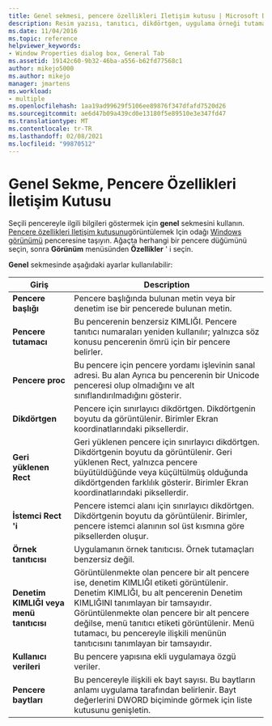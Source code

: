 ```yaml
---
title: Genel sekmesi, pencere özellikleri Iletişim kutusu | Microsoft Docs
description: Resim yazısı, tanıtıcı, dikdörtgen, uygulama örneği tutamacı, menü tanıtıcısı ve Kullanıcı verileri dahil olmak üzere bir pencere hakkında bilgi için Genel sekmesini görüntüleyin.
ms.date: 11/04/2016
ms.topic: reference
helpviewer_keywords:
- Window Properties dialog box, General Tab
ms.assetid: 19142c60-9b32-46ba-a556-b62fd77568c1
author: mikejo5000
ms.author: mikejo
manager: jmartens
ms.workload:
- multiple
ms.openlocfilehash: 1aa19ad99629f5106ee89876f347dfafd7520d26
ms.sourcegitcommit: ae6d47b09a439cd0e13180f5e89510e3e347fd47
ms.translationtype: MT
ms.contentlocale: tr-TR
ms.lasthandoff: 02/08/2021
ms.locfileid: "99870512"
---
```

# <a name="general-tab-window-properties-dialog-box"></a>Genel Sekme, Pencere Özellikleri İletişim Kutusu
Seçili pencereyle ilgili bilgileri göstermek için **genel** sekmesini kullanın. [Pencere özellikleri Iletişim kutusunu](../debugger/window-properties-dialog-box.md)görüntülemek Için odağı [Windows görünümü](../debugger/windows-view.md) penceresine taşıyın. Ağaçta herhangi bir pencere düğümünü seçin, sonra **Görünüm** menüsünden **Özellikler** ' i seçin.

 **Genel** sekmesinde aşağıdaki ayarlar kullanılabilir:

|Giriş|Description|
|-----------|-----------------|
|**Pencere başlığı**|Pencere başlığında bulunan metin veya bir denetim ise bir pencerede bulunan metin.|
|**Pencere tutamacı**|Bu pencerenin benzersiz KIMLIĞI. Pencere tanıtıcı numaraları yeniden kullanılır; yalnızca söz konusu pencerenin ömrü için bir pencere belirler.|
|**Pencere proc**|Bu pencere için pencere yordamı işlevinin sanal adresi. Bu alan Ayrıca bu pencerenin bir Unicode penceresi olup olmadığını ve alt sınıflandırılmadığını gösterir.|
|**Dikdörtgen**|Pencere için sınırlayıcı dikdörtgen. Dikdörtgenin boyutu da görüntülenir. Birimler Ekran koordinatlarındaki piksellerdir.|
|**Geri yüklenen Rect**|Geri yüklenen pencere için sınırlayıcı dikdörtgen. Dikdörtgenin boyutu da görüntülenir. Geri yüklenen Rect, yalnızca pencere büyütüldüğünde veya küçültülmüş olduğunda dikdörtgenden farklılık gösterir. Birimler Ekran koordinatlarındaki piksellerdir.|
|**İstemci Rect 'i**|Pencere istemci alanı için sınırlayıcı dikdörtgen. Dikdörtgenin boyutu da görüntülenir. Birimler, pencere istemci alanının sol üst kısmına göre piksellerden oluşur.|
|**Örnek tanıtıcısı**|Uygulamanın örnek tanıtıcısı. Örnek tutamaçları benzersiz değil.|
|**Denetim KIMLIĞI veya menü tanıtıcısı**|Görüntülenmekte olan pencere bir alt pencere ise, denetim KIMLIĞI etiketi görüntülenir. Denetim KIMLIĞI, bu alt pencerenin Denetim KIMLIĞINI tanımlayan bir tamsayıdır. Görüntülenmekte olan pencere bir alt pencere değilse, menü tanıtıcı etiketi görüntülenir. Menü tutamacı, bu pencereyle ilişkili menünün tanıtıcısını tanımlayan bir tamsayıdır.|
|**Kullanıcı verileri**|Bu pencere yapısına ekli uygulamaya özgü veriler.|
|**Pencere baytları**|Bu pencereyle ilişkili ek bayt sayısı. Bu baytların anlamı uygulama tarafından belirlenir. Bayt değerlerini DWORD biçiminde görmek için liste kutusunu genişletin.|